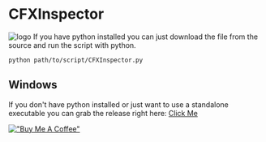 # CFXInspector
![logo](https://i.imgur.com/1l1m7Iy.png)
If you have python installed you can just download the file from the source and run the script with python. 
```
python path/to/script/CFXInspector.py
```
## Windows
If you don't have python installed or just want to use a standalone executable you can grab the release right here: [Click Me](https://github.com/VexTheVex/cfxinspector/releases/tag/v1.0.0)

[!["Buy Me A Coffee"](https://www.buymeacoffee.com/assets/img/custom_images/orange_img.png)](https://www.buymeacoffee.com/VexTheVex)

